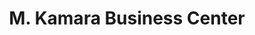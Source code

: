 ---
title: "M. Kamara Business Center"
url: /gbarnga/m-kamara-business-center/
shop: Lebensmittel
---